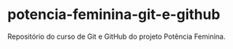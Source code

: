 # potencia-feminina-git-e-github
Repositório do curso de Git e GitHub do projeto Potência Feminina.
